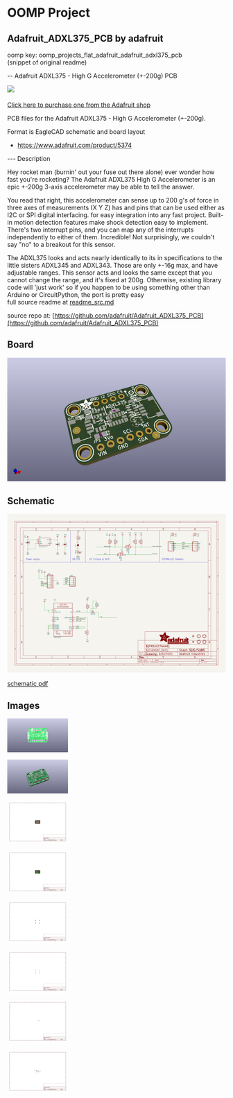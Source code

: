 # OOMP Project  
## Adafruit_ADXL375_PCB  by adafruit  
  
oomp key: oomp_projects_flat_adafruit_adafruit_adxl375_pcb  
(snippet of original readme)  
  
-- Adafruit ADXL375 - High G Accelerometer (+-200g) PCB  
  
<a href="http://www.adafruit.com/products/5374"><img src="assets/5374.jpg?raw=true" width="500px"><br/>  
Click here to purchase one from the Adafruit shop</a>  
  
PCB files for the Adafruit ADXL375 - High G Accelerometer (+-200g).   
  
Format is EagleCAD schematic and board layout  
* https://www.adafruit.com/product/5374  
  
--- Description  
  
Hey rocket man (burnin' out your fuse out there alone) ever wonder how fast you're rocketing? The Adafruit ADXL375 High G Accelerometer is an epic +-200g 3-axis accelerometer may be able to tell the answer.  
  
You read that right, this accelerometer can sense up to 200 g's of force in three axes of measurements (X Y Z) has and pins that can be used either as I2C or SPI digital interfacing. for easy integration into any fast project. Built-in motion detection features make shock detection easy to implement. There's two interrupt pins, and you can map any of the interrupts independently to either of them. Incredible! Not surprisingly, we couldn't say "no" to a breakout for this sensor.  
  
The ADXL375 looks and acts nearly identically to its in specifications to the little sisters ADXL345 and ADXL343. Those are only +-16g max, and have adjustable ranges. This sensor acts and looks the same except that you cannot change the range, and it's fixed at 200g. Otherwise, existing library code will 'just work' so if you happen to be using something other than Arduino or CircuitPython, the port is pretty easy  
  full source readme at [readme_src.md](readme_src.md)  
  
source repo at: [https://github.com/adafruit/Adafruit_ADXL375_PCB](https://github.com/adafruit/Adafruit_ADXL375_PCB)  
## Board  
  
[![working_3d.png](working_3d_600.png)](working_3d.png)  
## Schematic  
  
[![working_schematic.png](working_schematic_600.png)](working_schematic.png)  
  
[schematic pdf](working_schematic.pdf)  
## Images  
  
[![working_3D_bottom.png](working_3D_bottom_140.png)](working_3D_bottom.png)  
  
[![working_3D_top.png](working_3D_top_140.png)](working_3D_top.png)  
  
[![working_assembly_page_01.png](working_assembly_page_01_140.png)](working_assembly_page_01.png)  
  
[![working_assembly_page_02.png](working_assembly_page_02_140.png)](working_assembly_page_02.png)  
  
[![working_assembly_page_03.png](working_assembly_page_03_140.png)](working_assembly_page_03.png)  
  
[![working_assembly_page_04.png](working_assembly_page_04_140.png)](working_assembly_page_04.png)  
  
[![working_assembly_page_05.png](working_assembly_page_05_140.png)](working_assembly_page_05.png)  
  
[![working_assembly_page_06.png](working_assembly_page_06_140.png)](working_assembly_page_06.png)  

